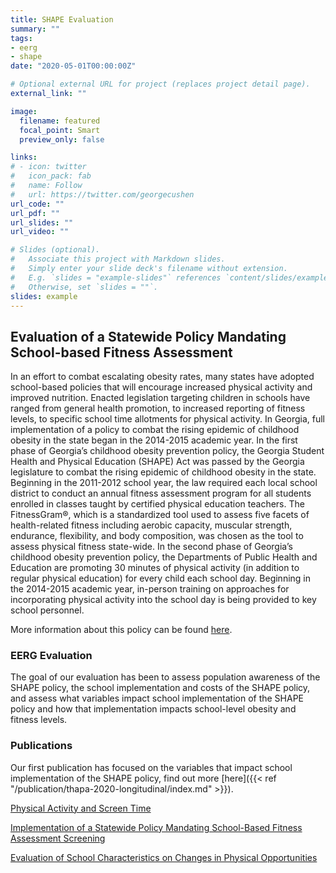 ```yaml
---
title: SHAPE Evaluation
summary: ""
tags:
- eerg
- shape
date: "2020-05-01T00:00:00Z"

# Optional external URL for project (replaces project detail page).
external_link: ""

image:
  filename: featured
  focal_point: Smart
  preview_only: false

links:
# - icon: twitter
#   icon_pack: fab
#   name: Follow
#   url: https://twitter.com/georgecushen
url_code: ""
url_pdf: ""
url_slides: ""
url_video: ""

# Slides (optional).
#   Associate this project with Markdown slides.
#   Simply enter your slide deck's filename without extension.
#   E.g. `slides = "example-slides"` references `content/slides/example-slides.md`.
#   Otherwise, set `slides = ""`.
slides: example
---
```


## Evaluation of a Statewide Policy Mandating School-based Fitness Assessment 

In an effort to combat escalating obesity rates, many states have adopted school-based policies that will encourage increased physical activity and improved nutrition. Enacted legislation targeting children in schools have ranged from general health promotion, to increased reporting of fitness levels, to specific school time allotments for physical activity. In Georgia, full implementation of a policy to combat the rising epidemic of childhood obesity in the state began in the 2014-2015 academic year. In the first phase of Georgia’s childhood obesity prevention policy, the Georgia Student Health and Physical Education (SHAPE) Act was passed by the Georgia legislature to combat the rising epidemic of childhood obesity in the state. Beginning in the 2011-2012 school year, the law required each local school district to conduct an annual fitness assessment program for all students enrolled in classes taught by certified physical education teachers. The FitnessGram®, which is a standardized tool used to assess five facets of health-related fitness including aerobic capacity, muscular strength, endurance, flexibility, and body composition, was chosen as the tool to assess physical fitness state-wide. In the second phase of Georgia’s childhood obesity prevention policy, the Departments of Public Health and Education are promoting 30 minutes of physical activity (in addition to regular physical education) for every child each school day. Beginning in the 2014-2015 academic year, in-person training on approaches for incorporating physical activity into the school day is being provided to key school personnel.

More information about this policy can be found <a href="http://www.georgiashape.org/" target="_blank">here</a>.

### EERG Evaluation

The goal of our evaluation has been to assess population awareness of the SHAPE policy, the school implementation and costs of the SHAPE policy, and assess what variables impact school implementation of the SHAPE policy and how that implementation impacts school-level obesity and fitness levels.

### Publications

Our first publication has focused on the variables that impact school implementation of the SHAPE policy, find out more [here]({{< ref "/publication/thapa-2020-longitudinal/index.md" >}}).

[Physical Activity and Screen Time](https://eerg.publichealth.uga.edu/publication/thapa-2021-screetime/)

[Implementation of a Statewide Policy Mandating School-Based Fitness Assessment Screening](https://eerg.publichealth.uga.edu/publication/thapa-2020-statewide/)

[Evaluation of School Characteristics on Changes in Physical Opportunities](https://eerg.publichealth.uga.edu/publication/thapa-2020-longitudinal/)


